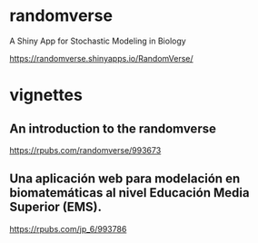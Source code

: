 # randomverse
A Shiny App for Stochastic Modeling in Biology

<https://randomverse.shinyapps.io/RandomVerse/>

# vignettes

## An introduction to the randomverse

<https://rpubs.com/randomverse/993673>

## Una aplicación web para modelación en biomatemáticas al nivel Educación Media Superior (EMS). 

<https://rpubs.com/jp_6/993786>
